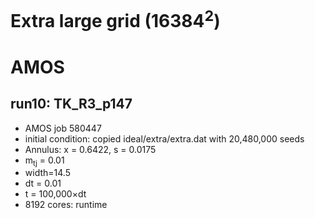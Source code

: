 # Extra large grid (16384<sup>2</sup>)

# AMOS
## run10: TK_R3_p147
* AMOS job 580447
* initial condition: copied ideal/extra/extra.dat with 20,480,000 seeds
* Annulus: x = 0.6422, s = 0.0175 
* m<sub>tj</sub> = 0.01
* width=14.5
* dt = 0.01
* t = 100,000&times;dt
* 8192 cores: runtime

